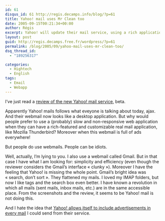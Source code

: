 ```yaml
---
id: 61
disqus_id: 61 http://regis.decamps.info/blog/?p=61
title: Yahoo! mail uses Mr Clean too
date: 2005-09-15T00:21:34+00:00
author: Régis
excerpt: Yahoo! will update their mail service, using a rich application look and feel.
layout: post
guid: http://regis.decamps.free.fr/wordpress/?p=61
permalink: /blog/2005/09/yahoo-mail-uses-mr-clean-too/
dsq_thread_id:
  - "189256317"

categories:
  - Hightech
  - English
tags:
  - Email
  - Webapp
---
```

I’ve just read a [review of the new Yahoo! mail service](http://yahoo.weblogsinc.com/entry/1234000380058717/), beta.

Apparently Yahoo! mails follows what eveyone is talking about today, ajax. And their webmail now looks like a desktop application. But why would people prefer to use a (probably) slow and non-responsive web application when they can have a rich-featured and customizable real mail application, like Mozilla Thunderbird? Moreover when this webmail is full of ads everywhere! 

But people do use webmails. People can be idiots.

Well, actually, I’m lying to you. I also use a webmail called Gmail. But in that case I have what I am looking for: simplicity and efficiency (even though the reviewer considers the Gmail’s interface « clunky »). Moreover I have the feeling that Yahoo! is missing the whole point. Gmail’s bright idea was « search, don’t sort ». They flattened my mails. I loved my IMAP folders, but now I like tags and the search box even better. I have known a revolution in which all mails (sent mails, inbox mails, etc.) are in the same accessible place. From the screenshots and the review, it seems to be Yahoo! mail is not doing this.

And I hate the idea that [Yahoo! allows itself to include advertisements in every mail](http://regis.decamps.free.fr/mediawiki/index.php?title=Yahoo_mail_signature) I could send from their service.
